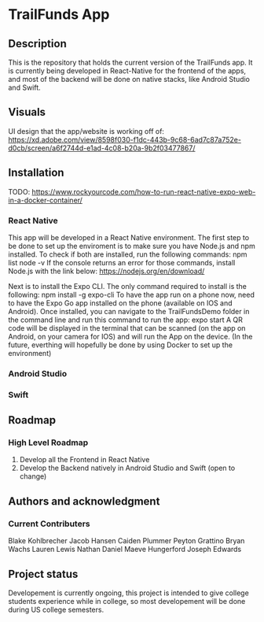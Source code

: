 # TrailFunds App

## Description

This is the repository that holds the current version of the TrailFunds app. It is currently being developed in React-Native for the frontend of the apps, and most of the backend will be done on native stacks, like Android Studio and Swift. 

## Visuals

UI design that the app/website is working off of: <https://xd.adobe.com/view/8598f030-f1dc-443b-9c68-6ad7c87a752e-d0cb/screen/a6f2744d-e1ad-4c08-b20a-9b2f03477867/>

## Installation

TODO: <https://www.rockyourcode.com/how-to-run-react-native-expo-web-in-a-docker-container/>

### React Native

This app will be developed in a React Native environment. The first step to be done to set up the enviroment is to make sure you have Node.js and npm installed. To check if both are installed, run the following commands:
npm list
node -v
If the console returns an error for those commands, install Node.js with the link below:
<https://nodejs.org/en/download/>

Next is to install the Expo CLI. The only command required to install is the following:
npm install -g expo-cli
To have the app run on a phone now, need to have the Expo Go app installed on the phone (available on IOS and Android). Once installed, you can navigate to the TrailFundsDemo folder in the command line and run this command to run the app:
expo start
A QR code will be displayed in the terminal that can be scanned (on the app on Android, on your camera for IOS) and will run the App on the device. (In the future, everthing will hopefully be done by using Docker to set up the environment)

### Android Studio

### Swift

## Roadmap

### High Level Roadmap

1. Develop all the Frontend in React Native
2. Develop the Backend natively in Android Studio and Swift (open to change)

## Authors and acknowledgment

### Current Contributers

Blake Kohlbrecher
Jacob Hansen
Caiden Plummer
Peyton Grattino
Bryan Wachs
Lauren Lewis
Nathan Daniel
Maeve Hungerford
Joseph Edwards

## Project status

Developement is currently ongoing, this project is intended to give college students experience while in college, so most developement will be done during US college semesters. 